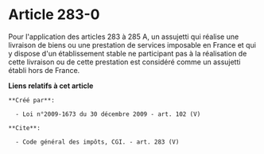# Article 283-0

Pour l'application des articles 283 à 285 A, un assujetti qui réalise une livraison de biens ou une prestation de services
imposable en France et qui y dispose d'un établissement stable ne participant pas à la réalisation de cette livraison ou de
cette prestation est considéré comme un assujetti établi hors de France.

**Liens relatifs à cet article**

	**Créé par**:

	  - Loi n°2009-1673 du 30 décembre 2009 - art. 102 (V)

	**Cite**:

	  - Code général des impôts, CGI. - art. 283 (V)
